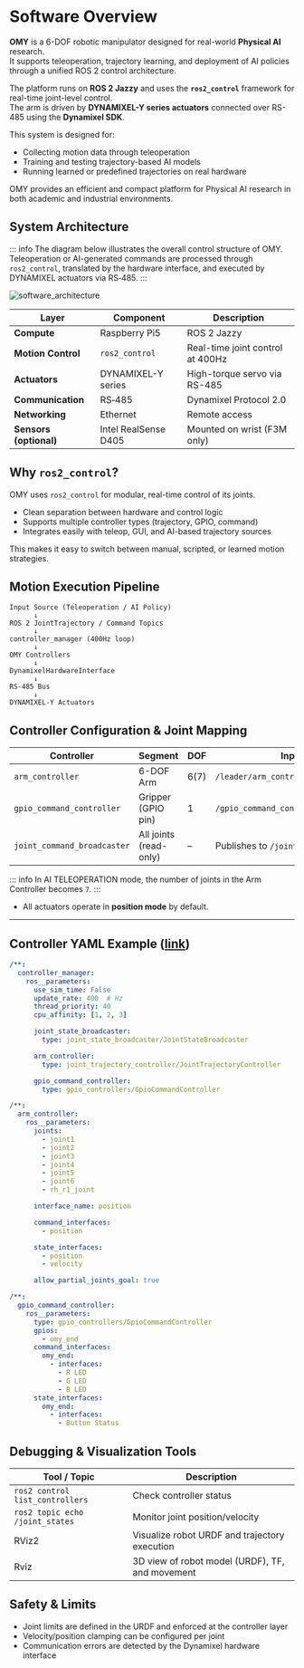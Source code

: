 # Software Overview

**OMY** is a 6-DOF robotic manipulator designed for real-world **Physical AI** research.  
It supports teleoperation, trajectory learning, and deployment of AI policies through a unified ROS 2 control architecture.

The platform runs on **ROS 2 Jazzy** and uses the **`ros2_control`** framework for real-time joint-level control.  
The arm is driven by **DYNAMIXEL-Y series actuators** connected over RS-485 using the **Dynamixel SDK**.

This system is designed for:

- Collecting motion data through teleoperation
- Training and testing trajectory-based AI models
- Running learned or predefined trajectories on real hardware

OMY provides an efficient and compact platform for Physical AI research in both academic and industrial environments.

## System Architecture
::: info
 The diagram below illustrates the overall control structure of OMY.
 Teleoperation or AI-generated commands are processed through `ros2_control`, translated by the hardware interface, and executed by DYNAMIXEL actuators via RS‑485.
:::

![software_architecture](/specifications/omy/omy_architecture.png)

| Layer | Component | Description |
| --- | --- | --- |
| **Compute** | Raspberry Pi5 | ROS 2 Jazzy  |
| **Motion Control** | `ros2_control` | Real-time joint control at 400Hz |
| **Actuators** | DYNAMIXEL-Y series | High-torque servo via RS-485 |
| **Communication** | RS‑485 | Dynamixel Protocol 2.0 |
| **Networking** | Ethernet | Remote access |
| **Sensors (optional)** | Intel RealSense D405 | Mounted on wrist (F3M only) |


## Why `ros2_control`?

OMY uses `ros2_control` for modular, real-time control of its joints.

- Clean separation between hardware and control logic
- Supports multiple controller types (trajectory, GPIO, command)
- Integrates easily with teleop, GUI, and AI-based trajectory sources

This makes it easy to switch between manual, scripted, or learned motion strategies.

## Motion Execution Pipeline

```
Input Source (Teleoperation / AI Policy)
      ↓
ROS 2 JointTrajectory / Command Topics
      ↓
controller_manager (400Hz loop)
      ↓
OMY Controllers
      ↓
DynamixelHardwareInterface
      ↓
RS‑485 Bus
      ↓
DYNAMIXEL-Y Actuators
```

## Controller Configuration & Joint Mapping

| Controller                | Segment             | DOF | Input Topic                                    |
|---------------------------|---------------------|-----|------------------------------------------------|
| `arm_controller`          | 6-DOF Arm           | 6(7)   | `/leader/arm_controller/joint_trajectory`      |
| `gpio_command_controller` | Gripper (GPIO pin)  | 1   | `/gpio_command_controller/commands`        |
| `joint_command_broadcaster` | All joints (read-only) | –   | Publishes to `/joint_states`                   |
::: info
 In AI TELEOPERATION mode, the number of joints in the Arm Controller becomes `7`.
:::
- All actuators operate in **position mode** by default.

---

## Controller YAML Example ([link](https://github.com/ROBOTIS-GIT/open_manipulator/blob/main/open_manipulator_bringup/config/omy_f3m_follower_ai/hardware_controller_manager.yaml))

```yaml
/**:
  controller_manager:
    ros__parameters:
      use_sim_time: False
      update_rate: 400  # Hz
      thread_priority: 40
      cpu_affinity: [1, 2, 3]

      joint_state_broadcaster:
        type: joint_state_broadcaster/JointStateBroadcaster

      arm_controller:
        type: joint_trajectory_controller/JointTrajectoryController

      gpio_command_controller:
        type: gpio_controllers/GpioCommandController

/**:
  arm_controller:
    ros__parameters:
      joints:
        - joint1
        - joint2
        - joint3
        - joint4
        - joint5
        - joint6
        - rh_r1_joint

      interface_name: position

      command_interfaces:
        - position

      state_interfaces:
        - position
        - velocity

      allow_partial_joints_goal: true

/**:
  gpio_command_controller:
    ros__parameters:
      type: gpio_controllers/GpioCommandController
      gpios:
        - omy_end
      command_interfaces:
        omy_end:
          - interfaces:
            - R LED
            - G LED
            - B LED
      state_interfaces:
        omy_end:
          - interfaces:
            - Button Status
```

## Debugging & Visualization Tools

| Tool / Topic | Description |
|--------------|-------------|
| `ros2 control list_controllers` | Check controller status |
| `ros2 topic echo /joint_states` | Monitor joint position/velocity |
| RViz2 | Visualize robot URDF and trajectory execution |
| Rviz | 3D view of robot model (URDF), TF, and movement |


## Safety & Limits

- Joint limits are defined in the URDF and enforced at the controller layer
- Velocity/position clamping can be configured per joint
- Communication errors are detected by the Dynamixel hardware interface

